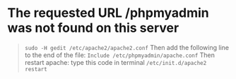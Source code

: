 # The requested URL /phpmyadmin was not found on this server

> ```sudo -H gedit /etc/apache2/apache2.conf```
> Then add the following line to the end of the file: ```Include /etc/phpmyadmin/apache.conf```
> Then restart apache: type this code in terminal ```/etc/init.d/apache2 restart```